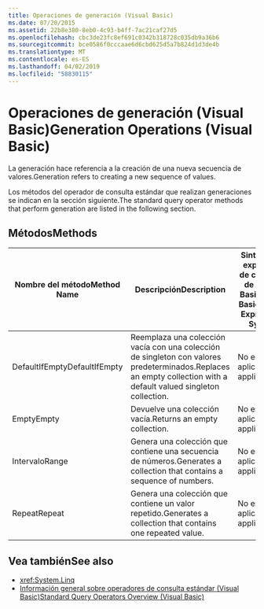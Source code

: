 ```yaml
---
title: Operaciones de generación (Visual Basic)
ms.date: 07/20/2015
ms.assetid: 22b8e380-8eb0-4c93-b4ff-7ac21caf27d5
ms.openlocfilehash: cbc3de23fc8ef691c0342b318728c035db9a36b6
ms.sourcegitcommit: bce0586f0cccaae6d6cbd625d5a7b824d1d3de4b
ms.translationtype: MT
ms.contentlocale: es-ES
ms.lasthandoff: 04/02/2019
ms.locfileid: "58830115"
---
```

# <a name="generation-operations-visual-basic"></a><span data-ttu-id="84d65-102">Operaciones de generación (Visual Basic)</span><span class="sxs-lookup"><span data-stu-id="84d65-102">Generation Operations (Visual Basic)</span></span>
<span data-ttu-id="84d65-103">La generación hace referencia a la creación de una nueva secuencia de valores.</span><span class="sxs-lookup"><span data-stu-id="84d65-103">Generation refers to creating a new sequence of values.</span></span>  
  
 <span data-ttu-id="84d65-104">Los métodos del operador de consulta estándar que realizan generaciones se indican en la sección siguiente.</span><span class="sxs-lookup"><span data-stu-id="84d65-104">The standard query operator methods that perform generation are listed in the following section.</span></span>  
  
## <a name="methods"></a><span data-ttu-id="84d65-105">Métodos</span><span class="sxs-lookup"><span data-stu-id="84d65-105">Methods</span></span>  
  
|<span data-ttu-id="84d65-106">Nombre del método</span><span class="sxs-lookup"><span data-stu-id="84d65-106">Method Name</span></span>|<span data-ttu-id="84d65-107">Descripción</span><span class="sxs-lookup"><span data-stu-id="84d65-107">Description</span></span>|<span data-ttu-id="84d65-108">Sintaxis de expresión de consulta de Visual Basic</span><span class="sxs-lookup"><span data-stu-id="84d65-108">Visual Basic Query Expression Syntax</span></span>|<span data-ttu-id="84d65-109">Más información</span><span class="sxs-lookup"><span data-stu-id="84d65-109">More Information</span></span>|  
|-----------------|-----------------|------------------------------------------|----------------------|  
|<span data-ttu-id="84d65-110">DefaultIfEmpty</span><span class="sxs-lookup"><span data-stu-id="84d65-110">DefaultIfEmpty</span></span>|<span data-ttu-id="84d65-111">Reemplaza una colección vacía con una colección de singleton con valores predeterminados.</span><span class="sxs-lookup"><span data-stu-id="84d65-111">Replaces an empty collection with a default valued singleton collection.</span></span>|<span data-ttu-id="84d65-112">No es aplicable.</span><span class="sxs-lookup"><span data-stu-id="84d65-112">Not applicable.</span></span>|<xref:System.Linq.Enumerable.DefaultIfEmpty%2A?displayProperty=nameWithType><br /><br /> <xref:System.Linq.Queryable.DefaultIfEmpty%2A?displayProperty=nameWithType>|  
|<span data-ttu-id="84d65-113">Empty</span><span class="sxs-lookup"><span data-stu-id="84d65-113">Empty</span></span>|<span data-ttu-id="84d65-114">Devuelve una colección vacía.</span><span class="sxs-lookup"><span data-stu-id="84d65-114">Returns an empty collection.</span></span>|<span data-ttu-id="84d65-115">No es aplicable.</span><span class="sxs-lookup"><span data-stu-id="84d65-115">Not applicable.</span></span>|<xref:System.Linq.Enumerable.Empty%2A?displayProperty=nameWithType>|  
|<span data-ttu-id="84d65-116">Intervalo</span><span class="sxs-lookup"><span data-stu-id="84d65-116">Range</span></span>|<span data-ttu-id="84d65-117">Genera una colección que contiene una secuencia de números.</span><span class="sxs-lookup"><span data-stu-id="84d65-117">Generates a collection that contains a sequence of numbers.</span></span>|<span data-ttu-id="84d65-118">No es aplicable.</span><span class="sxs-lookup"><span data-stu-id="84d65-118">Not applicable.</span></span>|<xref:System.Linq.Enumerable.Range%2A?displayProperty=nameWithType>|  
|<span data-ttu-id="84d65-119">Repeat</span><span class="sxs-lookup"><span data-stu-id="84d65-119">Repeat</span></span>|<span data-ttu-id="84d65-120">Genera una colección que contiene un valor repetido.</span><span class="sxs-lookup"><span data-stu-id="84d65-120">Generates a collection that contains one repeated value.</span></span>|<span data-ttu-id="84d65-121">No es aplicable.</span><span class="sxs-lookup"><span data-stu-id="84d65-121">Not applicable.</span></span>|<xref:System.Linq.Enumerable.Repeat%2A?displayProperty=nameWithType>|  
  
## <a name="see-also"></a><span data-ttu-id="84d65-122">Vea también</span><span class="sxs-lookup"><span data-stu-id="84d65-122">See also</span></span>

- <xref:System.Linq>
- [<span data-ttu-id="84d65-123">Información general sobre operadores de consulta estándar (Visual Basic)</span><span class="sxs-lookup"><span data-stu-id="84d65-123">Standard Query Operators Overview (Visual Basic)</span></span>](../../../../visual-basic/programming-guide/concepts/linq/standard-query-operators-overview.md)
